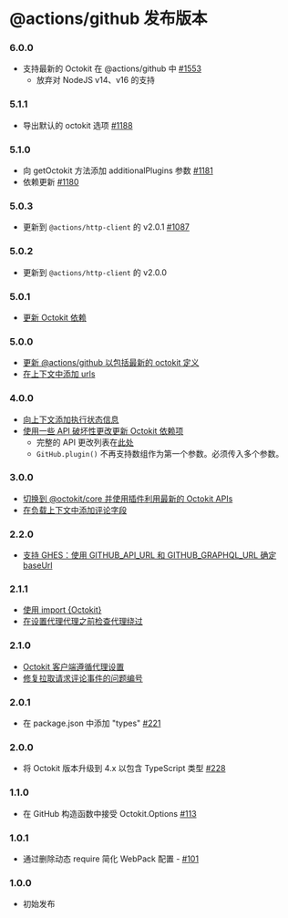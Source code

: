 # @actions/github 发布版本

### 6.0.0 
- 支持最新的 Octokit 在 @actions/github 中 [#1553](https://github.com/actions/toolkit/pull/1553)
  - 放弃对 NodeJS v14、v16 的支持

### 5.1.1
- 导出默认的 octokit 选项 [#1188](https://github.com/actions/toolkit/pull/1188)

### 5.1.0
- 向 getOctokit 方法添加 additionalPlugins 参数 [#1181](https://github.com/actions/toolkit/pull/1181)
- 依赖更新 [#1180](https://github.com/actions/toolkit/pull/1180)

### 5.0.3
- 更新到 `@actions/http-client` 的 v2.0.1 [#1087](https://github.com/actions/toolkit/pull/1087)

### 5.0.2
- 更新到 `@actions/http-client` 的 v2.0.0

### 5.0.1
- [更新 Octokit 依赖](https://github.com/actions/toolkit/pull/1037)
### 5.0.0
- [更新 @actions/github 以包括最新的 octokit 定义](https://github.com/actions/toolkit/pull/783)
- [在上下文中添加 urls](https://github.com/actions/toolkit/pull/794)

### 4.0.0
- [向上下文添加执行状态信息](https://github.com/actions/toolkit/pull/499)
- [使用一些 API 破坏性更改更新 Octokit 依赖项](https://github.com/actions/toolkit/pull/498) 
  - 完整的 API 更改列表在[此处](https://github.com/octokit/plugin-rest-endpoint-methods.js/releases/tag/v4.0.0)
  - `GitHub.plugin()` 不再支持数组作为第一个参数。必须传入多个参数。

### 3.0.0
- [切换到 @octokit/core 并使用插件利用最新的 Octokit APIs](https://github.com/actions/toolkit/pull/453)
- [在负载上下文中添加评论字段](https://github.com/actions/toolkit/pull/375) 

### 2.2.0

- [支持 GHES：使用 GITHUB_API_URL 和 GITHUB_GRAPHQL_URL 确定 baseUrl](https://github.com/actions/toolkit/pull/449)

### 2.1.1

- [使用 import {Octokit}](https://github.com/actions/toolkit/pull/332)
- [在设置代理代理之前检查代理绕过](https://github.com/actions/toolkit/pull/320)

### 2.1.0

- [Octokit 客户端遵循代理设置](https://github.com/actions/toolkit/pull/314)
- [修复拉取请求评论事件的问题编号](https://github.com/actions/toolkit/pull/311)

### 2.0.1

- 在 package.json 中添加 "types" [#221](https://github.com/actions/toolkit/pull/221)

### 2.0.0

- 将 Octokit 版本升级到 4.x 以包含 TypeScript 类型 [#228](https://github.com/actions/toolkit/pull/228)

### 1.1.0

- 在 GitHub 构造函数中接受 Octokit.Options [#113](https://github.com/actions/toolkit/pull/113)

### 1.0.1

- 通过删除动态 require 简化 WebPack 配置 - [#101](https://github.com/actions/toolkit/pull/101)

### 1.0.0

- 初始发布